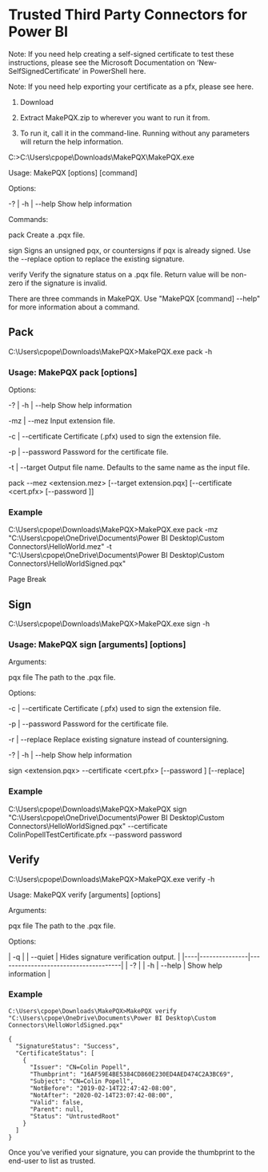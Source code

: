 # Trusted Third Party Connectors for Power BI 

Note: If you need help creating a self-signed certificate to test these instructions, please see the Microsoft Documentation on ‘New-SelfSignedCertificate’ in PowerShell here. 

Note: If you need help exporting your certificate as a pfx, please see here. 

1. Download

2. Extract MakePQX.zip to wherever you want to run it from. 

3. To run it, call it in the command-line. Running without any parameters will return the help information. 

C:\>C:\Users\cpope\Downloads\MakePQX\MakePQX.exe 

Usage: MakePQX [options] [command] 

 

Options: 

  -?  | -h | --help  Show help information 

 

Commands: 

  pack    Create a .pqx file. 

  sign    Signs an unsigned pqx, or countersigns if pqx is already signed. Use the --replace option to replace the existing signature. 

  verify  Verify the signature status on a .pqx file. Return value will be non-zero if the signature is invalid. 

 

There are three commands in MakePQX. Use "MakePQX [command] --help" for more information about a command. 

## Pack 

 

C:\Users\cpope\Downloads\MakePQX>MakePQX.exe pack -h 

 

 

### Usage: MakePQX pack [options] 

 

Options: 

  -?  | -h | --help    Show help information 

  -mz | --mez          Input extension file. 

  -c  | --certificate  Certificate (.pfx) used to sign the extension file. 

  -p  | --password     Password for the certificate file. 

  -t  | --target       Output file name. Defaults to the same name as the input file. 

pack --mez <extension.mez> [--target extension.pqx] [--certificate <cert.pfx> [--password <password>]] 

 

### Example 

 

C:\Users\cpope\Downloads\MakePQX>MakePQX.exe pack -mz "C:\Users\cpope\OneDrive\Documents\Power BI Desktop\Custom Connectors\HelloWorld.mez" -t "C:\Users\cpope\OneDrive\Documents\Power BI Desktop\Custom Connectors\HelloWorldSigned.pqx" 

Page Break
 

## Sign 

 

C:\Users\cpope\Downloads\MakePQX>MakePQX.exe sign -h 

 

 

### Usage: MakePQX sign [arguments] [options] 

 

Arguments: 

  pqx file  The path to the .pqx file. 

 

Options: 

  -c  | --certificate  Certificate (.pfx) used to sign the extension file. 

  -p  | --password     Password for the certificate file. 

  -r | --replace       Replace existing signature instead of countersigning. 

  -?  | -h | --help    Show help information 

sign <extension.pqx> --certificate <cert.pfx> [--password <certPassword>] [--replace] 

 

 

### Example 

 

C:\Users\cpope\Downloads\MakePQX>MakePQX sign "C:\Users\cpope\OneDrive\Documents\Power BI Desktop\Custom Connectors\HelloWorldSigned.pqx" --certificate ColinPopellTestCertificate.pfx --password password 

 

## Verify 

 

C:\Users\cpope\Downloads\MakePQX>MakePQX.exe verify -h 

Usage: MakePQX verify [arguments] [options] 

Arguments: 

  pqx file  The path to the .pqx file. 

Options: 

| -q | | --quiet     | Hides signature verification output. |
|----|---------------|--------------------------------------|
| -? | | -h | --help | Show help information                |

### Example 

```
C:\Users\cpope\Downloads\MakePQX>MakePQX verify "C:\Users\cpope\OneDrive\Documents\Power BI Desktop\Custom Connectors\HelloWorldSigned.pqx" 

{ 
  "SignatureStatus": "Success", 
  "CertificateStatus": [ 
    { 
      "Issuer": "CN=Colin Popell", 
      "Thumbprint": "16AF59E4BE5384CD860E230ED4AED474C2A3BC69", 
      "Subject": "CN=Colin Popell", 
      "NotBefore": "2019-02-14T22:47:42-08:00", 
      "NotAfter": "2020-02-14T23:07:42-08:00", 
      "Valid": false, 
      "Parent": null, 
      "Status": "UntrustedRoot" 
    } 
  ] 
} 
```

 Once you’ve verified your signature, you can provide the thumbprint to the end-user to list as trusted.

